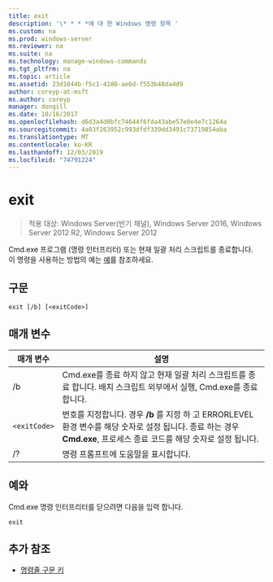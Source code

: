 ```yaml
---
title: exit
description: '\* * * *에 대 한 Windows 명령 항목 '
ms.custom: na
ms.prod: windows-server
ms.reviewer: na
ms.suite: na
ms.technology: manage-windows-commands
ms.tgt_pltfrm: na
ms.topic: article
ms.assetid: 23d1044b-f5c1-4180-ae6d-f553b48da4d9
author: coreyp-at-msft
ms.author: coreyp
manager: dongill
ms.date: 10/16/2017
ms.openlocfilehash: d6d3a4d0bfc74644f6fda43abe57e0e4e7c1264a
ms.sourcegitcommit: 4a03f263952c993dfdf339dd3491c73719854aba
ms.translationtype: MT
ms.contentlocale: ko-KR
ms.lasthandoff: 12/03/2019
ms.locfileid: "74791224"
---
```

# <a name="exit"></a>exit

>적용 대상: Windows Server(반기 채널), Windows Server 2016, Windows Server 2012 R2, Windows Server 2012

Cmd.exe 프로그램 (명령 인터프리터) 또는 현재 일괄 처리 스크립트를 종료합니다.  
이 명령을 사용하는 방법의 예는 [예](#BKMK_examples)를 참조하세요.  
## <a name="syntax"></a>구문  
```  
exit [/b] [<exitCode>]  
```  
## <a name="parameters"></a>매개 변수  

| 매개 변수  |                                                                                         설명                                                                                          |
|------------|----------------------------------------------------------------------------------------------------------------------------------------------------------------------------------------------|
|     /b     |                                      Cmd.exe를 종료 하지 않고 현재 일괄 처리 스크립트를 종료 합니다. 배치 스크립트 외부에서 실행, Cmd.exe를 종료 합니다.                                      |
| `<exitCode>` | 번호를 지정합니다. 경우 **/b** 를 지정 하 고 ERRORLEVEL 환경 변수를 해당 숫자로 설정 됩니다. 종료 하는 경우 **Cmd.exe**, 프로세스 종료 코드를 해당 숫자로 설정 됩니다. |
|     /?     |                                                                             명령 프롬프트에 도움말을 표시합니다.                                                                             |

## <a name="BKMK_examples"></a>예와  
Cmd.exe 명령 인터프리터를 닫으려면 다음을 입력 합니다.  
```  
exit  
```  
## <a name="additional-references"></a>추가 참조  
-   [명령줄 구문 키](command-line-syntax-key.md)  

